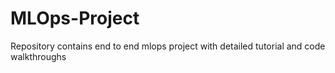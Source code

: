 # MLOps-Project
Repository contains end to end mlops project with detailed tutorial and code walkthroughs 
